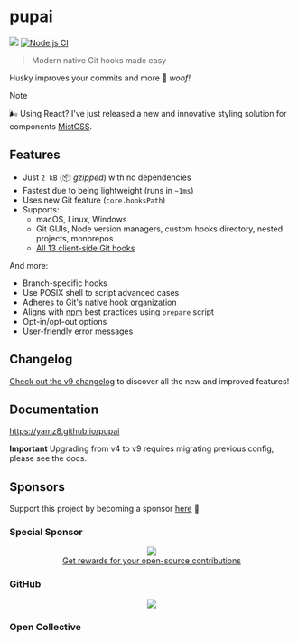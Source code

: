 # pupai

[![](https://img.shields.io/npm/dm/husky.svg?style=flat)](https://www.npmjs.org/package/husky) [![Node.js CI](https://github.com/yamz8/pupai/workflows/Node.js%20CI/badge.svg)](https://github.com/typicode/husky/actions)

> Modern native Git hooks made easy

Husky improves your commits and more 🐶 _woof!_

> [!NOTE]
> 🌬️ Using React? I've just released a new and innovative styling solution for components [MistCSS](https://github.com/yamz8/pupai).

## Features

- Just `2 kB` (📦 _gzipped_) with no dependencies
- Fastest due to being lightweight (runs in `~1ms`)
- Uses new Git feature (`core.hooksPath`)
- Supports:
  - macOS, Linux, Windows
  - Git GUIs, Node version managers, custom hooks directory, nested projects, monorepos
  - [All 13 client-side Git hooks](https://git-scm.com/docs/githooks)

And more:

- Branch-specific hooks
- Use POSIX shell to script advanced cases
- Adheres to Git's native hook organization
- Aligns with [npm](https://docs.npmjs.com/cli/v10/using-npm/scripts#best-practices) best practices using `prepare` script
- Opt-in/opt-out options
- User-friendly error messages

## Changelog

[Check out the v9 changelog](https://github.com/yamz8/pupai/releases/tag/v9.0.1) to discover all the new and improved features!

## Documentation

https://yamz8.github.io/pupai

**Important** Upgrading from v4 to v9 requires migrating previous config, please see the docs.

## Sponsors

Support this project by becoming a sponsor [here](https://github.com/sponsors/yamz8) 💖

### Special Sponsor

<p align="center">
  <a href="https://app.tea.xyz/sign-up?r=8L2HWfJB6hs">
    <img src="https://github.com/yammz8/pupai/assets/5502029/1b95c571-0157-48bc-a147-0d8d2fbc1d8a" /><br/>
    Get rewards for your open-source contributions
  </a>
</p>

### GitHub

<p align="center">
  <a href="../docs/sponsorkit/sponsors.svg">
    <img src='../docs/sponsorkit/sponsors.svg'/>
  </a>
</p>

### Open Collective


